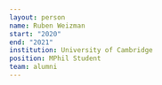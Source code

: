 ```yaml
---
layout: person
name: Ruben Weizman
start: "2020"
end: "2021"
institution: University of Cambridge
position: MPhil Student
team: alumni
---
```

